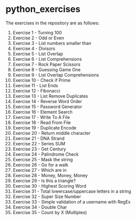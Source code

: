# python_exercises
The exercises in the repository are as follows:
 1. Exercise 1 - Turning 100
 2. Exercise 2 - Odd or Even
 3. Exercise 3 - List numbers smaller than
 4. Exercise 4 - Divisors 
 5. Exercise 5 - List Overlap
 6. Exercise 6 - List Comprehensions
 7. Exercise 7 - Rock Paper Scissors
 8. Exercise 8 - Guessing Game One
 9. Exercise 9 - List Overlap Comprehensions
 10. Exercise 10 - Check if Prime
 11. Exercise 11 - List Ends
 12. Exercise 12 - Fibonacci
 13. Exercise 13 - List Remove Duplicates
 14. Exercise 14 - Reverse Word Order
 15. Exercise 15 - Password Generator
 16. Exercise 16 - Element Search
 17. Exercise 17 - Write To A File
 18. Exercise 18 - Read From File
 19. Exercise 19 - Duplicate Encode
 20. Exercise 20 - Return middle character
 21. Exercise 21 - DNA Strand
 22. Exercise 22 - Series SUM
 23. Exercise 23 - Get Century
 24. Exercise 24 - Palindrome Check
 25. Exercise 25 - Mask the string
 26. Exercise 26 - Go for a walk
 27. Exercise 27 - Which are in
 28. Exercise 28 - Money, Money, Money
 29. Exercise 29 - Is this a triangle?
 30. Exercise 30 - Highest Scoring Word
 31. Exercise 31 - Total lowercase/uppercase letters in a string
 32. Exercise 32 - Super Size Number
 33. Exercise 33 - Simple validation of a username with RegEx
 34. Exercise 34 - Double Char
 35. Exercise 35 - Count by X (Multiples)
